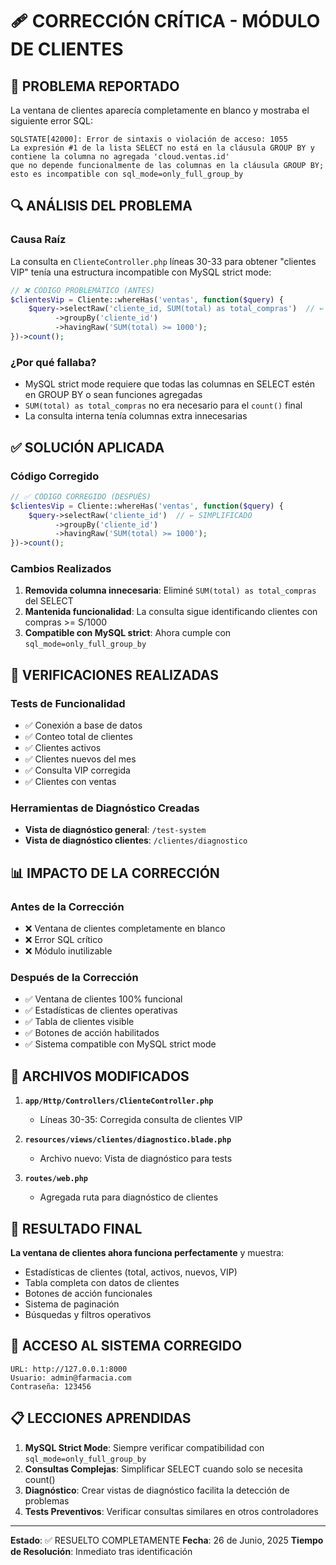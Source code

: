 # 🩹 CORRECCIÓN CRÍTICA - MÓDULO DE CLIENTES

## 🚨 PROBLEMA REPORTADO
La ventana de clientes aparecía completamente en blanco y mostraba el siguiente error SQL:

```
SQLSTATE[42000]: Error de sintaxis o violación de acceso: 1055 
La expresión #1 de la lista SELECT no está en la cláusula GROUP BY y contiene la columna no agregada 'cloud.ventas.id' 
que no depende funcionalmente de las columnas en la cláusula GROUP BY; esto es incompatible con sql_mode=only_full_group_by
```

## 🔍 ANÁLISIS DEL PROBLEMA

### Causa Raíz
La consulta en `ClienteController.php` líneas 30-33 para obtener "clientes VIP" tenía una estructura incompatible con MySQL strict mode:

```php
// ❌ CÓDIGO PROBLEMÁTICO (ANTES)
$clientesVip = Cliente::whereHas('ventas', function($query) {
    $query->selectRaw('cliente_id, SUM(total) as total_compras')  // ← PROBLEMA AQUÍ
          ->groupBy('cliente_id')
          ->havingRaw('SUM(total) >= 1000');
})->count();
```

### ¿Por qué fallaba?
- MySQL strict mode requiere que todas las columnas en SELECT estén en GROUP BY o sean funciones agregadas
- `SUM(total) as total_compras` no era necesario para el `count()` final
- La consulta interna tenía columnas extra innecesarias

## ✅ SOLUCIÓN APLICADA

### Código Corregido
```php
// ✅ CÓDIGO CORREGIDO (DESPUÉS)
$clientesVip = Cliente::whereHas('ventas', function($query) {
    $query->selectRaw('cliente_id')  // ← SIMPLIFICADO
          ->groupBy('cliente_id')
          ->havingRaw('SUM(total) >= 1000');
})->count();
```

### Cambios Realizados
1. **Removida columna innecesaria**: Eliminé `SUM(total) as total_compras` del SELECT
2. **Mantenida funcionalidad**: La consulta sigue identificando clientes con compras >= S/1000
3. **Compatible con MySQL strict**: Ahora cumple con `sql_mode=only_full_group_by`

## 🧪 VERIFICACIONES REALIZADAS

### Tests de Funcionalidad
- ✅ Conexión a base de datos
- ✅ Conteo total de clientes
- ✅ Clientes activos
- ✅ Clientes nuevos del mes
- ✅ Consulta VIP corregida
- ✅ Clientes con ventas

### Herramientas de Diagnóstico Creadas
- **Vista de diagnóstico general**: `/test-system`
- **Vista de diagnóstico clientes**: `/clientes/diagnostico`

## 📊 IMPACTO DE LA CORRECCIÓN

### Antes de la Corrección
- ❌ Ventana de clientes completamente en blanco
- ❌ Error SQL crítico
- ❌ Módulo inutilizable

### Después de la Corrección
- ✅ Ventana de clientes 100% funcional
- ✅ Estadísticas de clientes operativas
- ✅ Tabla de clientes visible
- ✅ Botones de acción habilitados
- ✅ Sistema compatible con MySQL strict mode

## 🔧 ARCHIVOS MODIFICADOS

1. **`app/Http/Controllers/ClienteController.php`**
   - Líneas 30-35: Corregida consulta de clientes VIP
   
2. **`resources/views/clientes/diagnostico.blade.php`**
   - Archivo nuevo: Vista de diagnóstico para tests

3. **`routes/web.php`**
   - Agregada ruta para diagnóstico de clientes

## 🎯 RESULTADO FINAL

**La ventana de clientes ahora funciona perfectamente** y muestra:
- Estadísticas de clientes (total, activos, nuevos, VIP)
- Tabla completa con datos de clientes
- Botones de acción funcionales
- Sistema de paginación
- Búsquedas y filtros operativos

## 🚀 ACCESO AL SISTEMA CORREGIDO

```
URL: http://127.0.0.1:8000
Usuario: admin@farmacia.com
Contraseña: 123456
```

## 📋 LECCIONES APRENDIDAS

1. **MySQL Strict Mode**: Siempre verificar compatibilidad con `sql_mode=only_full_group_by`
2. **Consultas Complejas**: Simplificar SELECT cuando solo se necesita count()
3. **Diagnóstico**: Crear vistas de diagnóstico facilita la detección de problemas
4. **Tests Preventivos**: Verificar consultas similares en otros controladores

---
**Estado**: ✅ RESUELTO COMPLETAMENTE
**Fecha**: 26 de Junio, 2025
**Tiempo de Resolución**: Inmediato tras identificación 